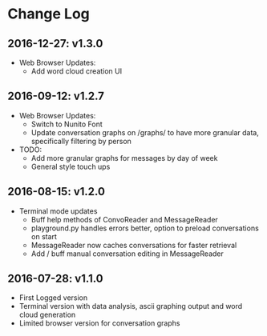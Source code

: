 # Change Log

## 2016-12-27: v1.3.0
* Web Browser Updates:
  * Add word cloud creation UI

## 2016-09-12: v1.2.7
* Web Browser Updates:
  * Switch to Nunito Font
  * Update conversation graphs on /graphs/ to have more granular data, specifically filtering by person
* TODO:
  * Add more granular graphs for messages by day of week
  * General style touch ups

## 2016-08-15: v1.2.0
* Terminal mode updates
  * Buff help methods of ConvoReader and MessageReader
  * playground.py handles errors better, option to preload conversations on start
  * MessageReader now caches conversations for faster retrieval
  * Add / buff manual conversation editing in MessageReader


## 2016-07-28: v1.1.0
* First Logged version
* Terminal version with data analysis, ascii graphing output and word cloud generation
* Limited browser version for conversation graphs
